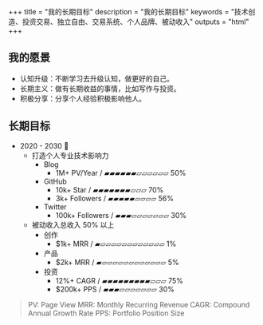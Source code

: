 +++
title = "我的长期目标"
description = "我的长期目标"
keywords = "技术创造、投资交易、独立自由、交易系统、个人品牌、被动收入"
outputs = "html"
+++

## 我的愿景

- 认知升级：不断学习去升级认知，做更好的自己。
- 长期主义：做有长期收益的事情，比如写作与投资。
- 积极分享：分享个人经验积极影响他人。

## 长期目标

<!-- https://changaco.oy.lc/unicode-progress-bars/ -->

- 2020 - 2030 🚀
  - 打造个人专业技术影响力
    - Blog
      - 1M+ PV/Year / ▰▰▰▰▰▰▱▱▱▱▱▱ 50%
    - GitHub
      - 10k+ Star / ▰▰▰▰▰▰▰▱▱▱ 70%
      - 3k+ Followers / ▰▰▰▰▰▱▱▱▱ 56%
    - Twitter
      - 100k+ Followers / ▰▰▰▱▱▱▱▱▱▱ 30%
  - 被动收入总收入 50% 以上
    - 创作
      - $1k+ MRR / ▰▱▱▱▱▱▱▱▱▱▱▱▱ 1%
    - 产品
      - $2k+ MRR / ▰▱▱▱▱▱▱▱▱▱▱▱▱ 5%
    - 投资
      - 12%+ CAGR / ▰▰▰▰▰▰▰▰▰▱▱▱ 75%
      - $200k+ PPS / ▰▰▰▱▱▱▱▱▱▱ 30%

> PV: Page View
> MRR: Monthly Recurring Revenue
> CAGR: Compound Annual Growth Rate
> PPS: Portfolio Position Size
